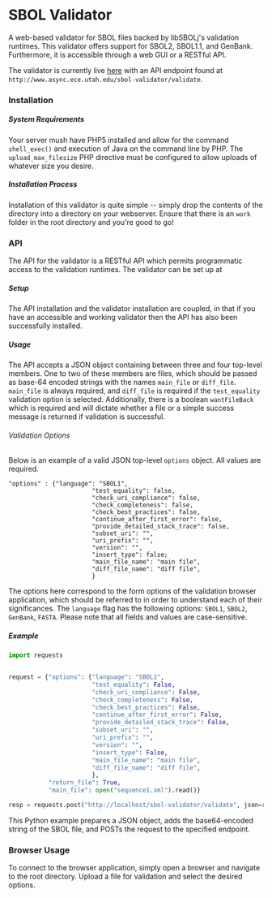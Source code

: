 # SBOL Validator
A web-based validator for SBOL files backed by libSBOLj's validation runtimes. This validator offers support for SBOL2, SBOL1.1, and GenBank.
Furthermore, it is accessible through a web GUI or a RESTful API. 

The validator is currently live [here](http://www.async.ece.utah.edu/sbol-validator) with an API endpoint found at `http://www.async.ece.utah.edu/sbol-validator/validate`.

### Installation
##### System Requirements
Your server mush have PHP5 installed and allow for the command `shell_exec()` and execution of Java on the command line by PHP. 
The `upload_max_filesize` PHP directive must be configured to allow uploads of whatever size you desire.

##### Installation Process
Installation of this validator is quite simple -- simply drop the contents of the directory into a directory on your webserver.
Ensure that there is an `work` folder in the root directory and you're good to go!

### API
The API for the validator is a RESTful API which permits programmatic access to the validation runtimes. The validator can be set up at 
##### Setup
The API installation and the validator installation are coupled, in that if you have an accessible and working validator then the API has also been successfully installed. 
##### Usage
The API accepts a JSON object containing between three and four top-level members. One to two of these members are files, which should be passed as base-64 encoded strings with the names `main_file` or `diff_file`. `main_file` is always required, and `diff_file` is required if the `test_equality` validation option is selected. Additionally, there is a boolean `wantFileBack` which is required and will dictate whether a file or a simple success message is returned if validation is successful.

###### Validation Options
Below is an example of a valid JSON top-level `options` object. All values are required.
```
"options" : {"language": "SBOL1",
                       "test_equality": false,
                       "check_uri_compliance": false,
                       "check_completeness": false,
                       "check_best_practices": false,
                       "continue_after_first_error": false,
                       "provide_detailed_stack_trace": false,
                       "subset_uri": "",
                       "uri_prefix": "",
                       "version": "",
                       "insert_type": false;
                       "main_file_name": "main file",
                       "diff_file_name": "diff file", 
                       }
```

The options here correspond to the form options of the validation browser application, which should be referred to in order to understand each of their significances. The `language` flag has the following options: `SBOL1`, `SBOL2`, `GenBank`, `FASTA`. Please note that all fields and values are case-sensitive.

##### Example
```python
import requests


request = {"options": {"language": "SBOL1",
                       "test_equality": False,
                       "check_uri_compliance": False,
                       "check_completeness": False,
                       "check_best_practices": False,
                       "continue_after_first_error": False,
                       "provide_detailed_stack_trace": False,
                       "subset_uri": "",
                       "uri_prefix": "",
                       "version": "",
                       "insert_type": False,
                       "main_file_name": "main file",
                       "diff_file_name": "diff file", 
                       },
           "return_file": True,
           "main_file": open("sequence1.xml").read()}

resp = requests.post("http://localhost/sbol-validator/validate", json=request)
```
This Python example prepares a JSON object, adds the base64-encoded string of the SBOL file, and POSTs the request to the specified endpoint.

### Browser Usage
To connect to the browser application, simply open a browser and navigate to the root directory. Upload a file for validation and select the desired options.
